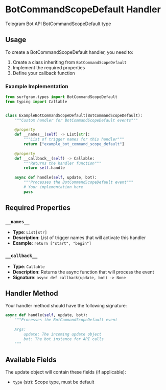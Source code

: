 # BotCommandScopeDefault Handler

Telegram Bot API BotCommandScopeDefault type

## Usage

To create a BotCommandScopeDefault handler, you need to:

1. Create a class inheriting from `BotCommandScopeDefault`
2. Implement the required properties
3. Define your callback function

### Example Implementation

```python
from surfgram.types import BotCommandScopeDefault
from typing import Callable


class ExampleBotCommandScopeDefault(BotCommandScopeDefault):
    """Custom handler for BotCommandScopeDefault events"""
    
    @property
    def __names__(self) -> List[str]:
        """List of trigger names for this handler"""
        return ["example_bot_command_scope_default"]
    
    @property
    def __callback__(self) -> Callable:
        """Returns the handler function"""
        return self.handle
    
    async def handle(self, update, bot):
        """Processes the BotCommandScopeDefault event"""
        # Your implementation here
        pass
```

## Required Properties

### `__names__`
- **Type**: `List[str]`
- **Description**: List of trigger names that will activate this handler
- **Example**: `return ["start", "begin"]`

### `__callback__`
- **Type**: `Callable`
- **Description**: Returns the async function that will process the event
- **Signature**: `async def callback(update, bot) -> None`

## Handler Method

Your handler method should have the following signature:

```python
async def handle(self, update, bot):
    """Processes the BotCommandScopeDefault event
    
    Args:
        update: The incoming update object
        bot: The bot instance for API calls
    """
```

## Available Fields

The update object will contain these fields (if applicable):

- `type` (str): Scope type, must be default
